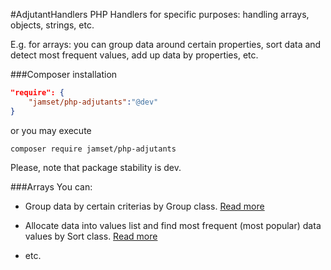 #AdjutantHandlers
PHP Handlers for specific purposes: handling arrays, objects, strings, etc.

E.g. for arrays: you can group data around certain properties, sort data and detect most frequent values, add up data by properties, etc.

###Composer installation

```json
"require": {
    "jamset/php-adjutants":"@dev"
}
```
or you may execute

`composer require jamset/php-adjutants`

Please, note that package stability is dev.

###Arrays
You can: 

- Group data by certain criterias by Group class. [Read more](docs/arrays/Group.md)

- Allocate data into values list and find most frequent (most popular) data values by Sort class. [Read more](docs/arrays/Sort.md)

- etc.

